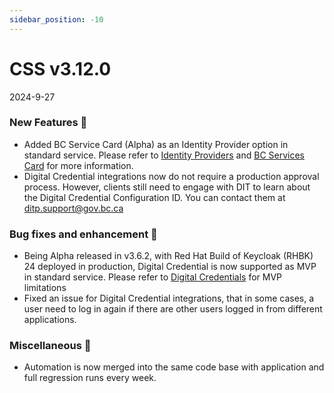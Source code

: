 ```yaml
---
sidebar_position: -10
---
```


# CSS v3.12.0
2024-9-27

### New Features 🎉
-   Added BC Service Card (Alpha) as an Identity Provider option in standard service. Please refer to [Identity Providers](https://mvp.developer.gov.bc.ca/docs/default/component/css-docs/Our-Partners-the-Identity-Providers#what-are-identity-providers?utm_source=sso-wiki&utm_medium=web&utm_campaign=retirement-notice-sso) and [BC Services Card](https://bcgov.github.io/sso-docs/advanced/bc-services-card) for more information.
-   Digital Credential integrations now do not require a production approval process. However, clients still need to engage with DIT to learn about the Digital Credential Configuration ID. You can contact them at ditp.support@gov.bc.ca

### Bug fixes and enhancement 🐛
-  Being Alpha released in v3.6.2, with Red Hat Build of Keycloak (RHBK) 24 deployed in production, Digital Credential is now supported as MVP in standard service. Please refer to [Digital Credentials](https://mvp.developer.gov.bc.ca/docs/default/component/css-docs/#digital-credentials) for MVP limitations
-  Fixed an issue for Digital Credential integrations, that in some cases, a user need to log in again if there are other users logged in from different applications.

### Miscellaneous 🧩
-  Automation is now merged into the same code base with application and full regression runs every week. 


